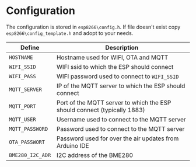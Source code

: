 # Configuration
The configuration is stored in `esp8266\config.h`. If file doesn't exist copy `esp8266\config_template.h` and adopt to your needs.

| Define          | Description |
|-----------------|-------------|
| `HOSTNAME`      | Hostname used for WIFI, OTA and MQTT |
| `WIFI_SSID`     | WIFI ssid to which the ESP should connect |
| `WIFI_PASS`     | WIFI password used to connect to `WIFI_SSID` |
| `MQTT_SERVER`   | IP of the MQTT server to which the ESP should connect |
| `MQTT_PORT`     | Port of the MQTT server to which the ESP should connect (typically 1883) |
| `MQTT_USER`     | Username used to connect to the MQTT server |
| `MQTT_PASSWORD` | Password used to connect to the MQTT server |
| `OTA_PASSWORT`  | Password used for over the air updates from Arduino IDE |
| `BME280_I2C_ADR`| I2C address of the BME280 |
